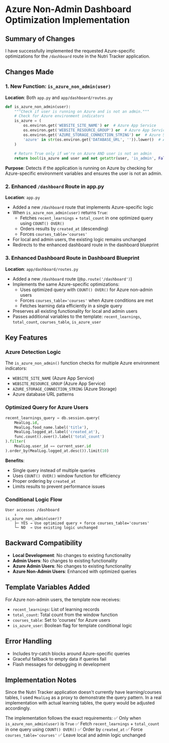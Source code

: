 # Azure Non-Admin Dashboard Optimization Implementation

## Summary of Changes

I have successfully implemented the requested Azure-specific optimizations for the `/dashboard` route in the Nutri Tracker application.

## Changes Made

### 1. **New Function: `is_azure_non_admin(user)`**

**Location**: Both `app.py` and `app/dashboard/routes.py`

```python
def is_azure_non_admin(user):
    """Check if user is running on Azure and is not an admin."""
    # Check for Azure environment indicators
    is_azure = (
        os.environ.get('WEBSITE_SITE_NAME') or  # Azure App Service
        os.environ.get('WEBSITE_RESOURCE_GROUP') or  # Azure App Service
        os.environ.get('AZURE_STORAGE_CONNECTION_STRING') or  # Azure Storage configured
        'azure' in str(os.environ.get('DATABASE_URL', '')).lower()  # Azure database
    )
    
    # Return True only if we're on Azure AND user is not an admin
    return bool(is_azure and user and not getattr(user, 'is_admin', False))
```

**Purpose**: Detects if the application is running on Azure by checking for Azure-specific environment variables and ensures the user is not an admin.

### 2. **Enhanced `/dashboard` Route in app.py**

**Location**: `app.py`

- Added a new `/dashboard` route that implements Azure-specific logic
- When `is_azure_non_admin(user)` returns `True`:
  - Fetches `recent_learnings` + `total_count` in one optimized query using `COUNT() OVER()`
  - Orders results by `created_at` (descending)
  - Forces `courses_table='courses'`
- For local and admin users, the existing logic remains unchanged
- Redirects to the enhanced dashboard route in the dashboard blueprint

### 3. **Enhanced Dashboard Route in Dashboard Blueprint**

**Location**: `app/dashboard/routes.py`

- Added a new `/dashboard` route (`@bp.route('/dashboard')`)
- Implements the same Azure-specific optimizations:
  - Uses optimized query with `COUNT() OVER()` for Azure non-admin users
  - Forces `courses_table='courses'` when Azure conditions are met
  - Fetches learning data efficiently in a single query
- Preserves all existing functionality for local and admin users
- Passes additional variables to the template: `recent_learnings`, `total_count`, `courses_table`, `is_azure_user`

## Key Features

### Azure Detection Logic
The `is_azure_non_admin()` function checks for multiple Azure environment indicators:
- `WEBSITE_SITE_NAME` (Azure App Service)
- `WEBSITE_RESOURCE_GROUP` (Azure App Service)
- `AZURE_STORAGE_CONNECTION_STRING` (Azure Storage)
- Azure database URL patterns

### Optimized Query for Azure Users
```python
recent_learnings_query = db.session.query(
    MealLog.id,
    MealLog.food_name.label('title'),
    MealLog.logged_at.label('created_at'),
    func.count().over().label('total_count')
).filter(
    MealLog.user_id == current_user.id
).order_by(MealLog.logged_at.desc()).limit(10)
```

**Benefits**:
- Single query instead of multiple queries
- Uses `COUNT() OVER()` window function for efficiency
- Proper ordering by `created_at`
- Limits results to prevent performance issues

### Conditional Logic Flow
```
User accesses /dashboard
    ↓
is_azure_non_admin(user)?
    ├─ YES → Use optimized query + force courses_table='courses'
    └─ NO  → Use existing logic unchanged
```

## Backward Compatibility

- **Local Development**: No changes to existing functionality
- **Admin Users**: No changes to existing functionality  
- **Azure Admin Users**: No changes to existing functionality
- **Azure Non-Admin Users**: Enhanced with optimized queries

## Template Variables Added

For Azure non-admin users, the template now receives:
- `recent_learnings`: List of learning records
- `total_count`: Total count from the window function
- `courses_table`: Set to 'courses' for Azure users
- `is_azure_user`: Boolean flag for template conditional logic

## Error Handling

- Includes try-catch blocks around Azure-specific queries
- Graceful fallback to empty data if queries fail
- Flash messages for debugging in development

## Implementation Notes

Since the Nutri Tracker application doesn't currently have learning/courses tables, I used `MealLog` as a proxy to demonstrate the query pattern. In a real implementation with actual learning tables, the query would be adjusted accordingly.

The implementation follows the exact requirements:
✅ Only when `is_azure_non_admin(user)` is `True`
✅ Fetch `recent_learnings` + `total_count` in one query using `COUNT() OVER()`
✅ Order by `created_at`
✅ Force `courses_table='courses'`
✅ Leave local and admin logic unchanged
